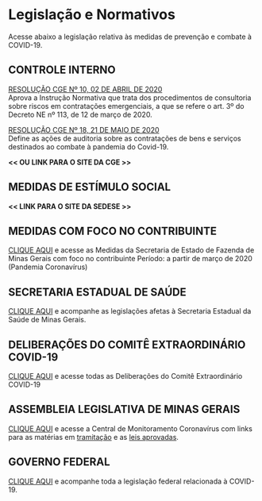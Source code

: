 # Legislação e Normativos

Acesse abaixo a legislação relativa às medidas de prevenção e combate à COVID-19.

## CONTROLE INTERNO

[RESOLUÇÃO CGE Nº 10, 02 DE ABRIL DE 2020](http://www.cge.mg.gov.br/phocadownload/arquivos_diversos/pdf/Resolucoes_AUGE_Consultorias%201.pdf)  
Aprova a Instrução Normativa que trata dos procedimentos de consultoria sobre riscos em contratações emergenciais, a que se refere o art. 3º do Decreto NE nº 113, de 12 de março de 2020.

[RESOLUÇÃO CGE Nº 18, 21 DE MAIO DE 2020](http://jornal.iof.mg.gov.br/xmlui/bitstream/handle/123456789/234516/caderno1_2020-05-22%202.pdf?sequence=1)  
Define as ações de auditoria sobre as contratações de bens e serviços destinados ao combate à pandemia do Covid-19.

**<< OU LINK PARA O SITE DA CGE >>**


## MEDIDAS DE ESTÍMULO SOCIAL

**<< LINK PARA O SITE DA SEDESE >>**


## MEDIDAS COM FOCO NO CONTRIBUINTE

[CLIQUE AQUI](http://www.fazenda.mg.gov.br/coronavirus/contribuintes/) e acesse as Medidas da Secretaria de Estado de Fazenda de Minas Gerais com foco no contribuinte
Período: a partir de março de 2020 (Pandemia Coronavírus)

## SECRETARIA ESTADUAL DE SAÚDE

[CLIQUE AQUI](http://coronavirus.saude.mg.gov.br/legislacoes) e acompanhe as legislações afetas à Secretaria Estadual da Saúde de Minas Gerais.

## DELIBERAÇÕES DO COMITÊ EXTRAORDINÁRIO COVID-19

[CLIQUE AQUI](http://www.pesquisalegislativa.mg.gov.br/legislacao.aspx) e acesse todas as Deliberações do Comitê Extraordinário COVID-19

## ASSEMBLEIA LEGISLATIVA DE MINAS GERAIS

[CLIQUE AQUI](https://sites.almg.gov.br/coronavirus/index.html?utm_source=home&utm_medium=megabanner&utm_campaign=coronavirus) e acesse a Central de Monitoramento Coronavírus com links para as matérias em [tramitação](https://www.almg.gov.br/atividade_parlamentar/tramitacao_projetos/index.html?advanced=advanced&first=false&search=odp&pagina=1&aba=js_tabpesquisaAvancada&txtPalavras=%28pec+ou+pl+ou+plc+ou+pre%29.prop.+e+tramitacao.domi.+e+coronavirus.obse.&txtEmTram=on&txtTramEnc=on) e as [leis aprovadas](https://sites.almg.gov.br/coronavirus/acoes-almg/leis-aprovadas.html).

## GOVERNO FEDERAL

[CLIQUE AQUI](http://www4.planalto.gov.br/legislacao/portal-legis/legislacao-covid-19) e acompanhe toda a legislação federal relacionada à COVID-19.
